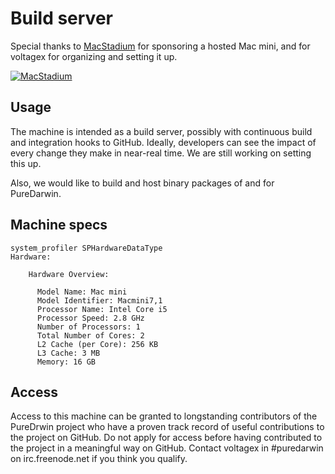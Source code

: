# Build server

Special thanks to [MacStadium](http://www.macstadium.com) for sponsoring a hosted Mac mini, and for voltagex for organizing and setting it up.

[![MacStadium](https://cloud.githubusercontent.com/assets/125011/22776032/097557ac-eea6-11e6-8ba8-eff22dfd58f1.png)](https://www.macstadium.com)

## Usage

The machine is intended as a build server, possibly with continuous build and integration hooks to GitHub. Ideally, developers can see the impact of every change they make in near-real time. We are still working on setting this up.

Also, we would like to build and host binary packages of and for PureDarwin.

## Machine specs

```
system_profiler SPHardwareDataType
Hardware:

    Hardware Overview:

      Model Name: Mac mini
      Model Identifier: Macmini7,1
      Processor Name: Intel Core i5
      Processor Speed: 2.8 GHz
      Number of Processors: 1
      Total Number of Cores: 2
      L2 Cache (per Core): 256 KB
      L3 Cache: 3 MB
      Memory: 16 GB
```

## Access

Access to this machine can be granted to longstanding contributors of the PureDrwin project who have a proven track record of useful contributions to the project on GitHub. Do not apply for access before having contributed to the project in a meaningful way on GitHub. Contact voltagex in #puredarwin on irc.freenode.net if you think you qualify.